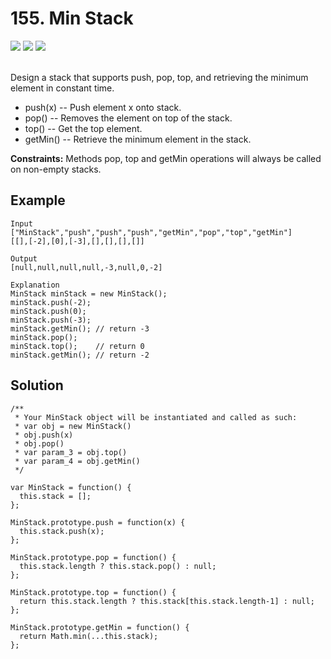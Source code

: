 
# 155. Min Stack

<div style={{ display: "flex", flex-direction: "column" }}>
  <img src="https://img.shields.io/badge/Level-Easy-brightgreen" />
  <img src="https://img.shields.io/badge/Stack-grey" />
  <img src="https://img.shields.io/badge/Design-grey" />
</div>

<br /> Design a stack that supports push, pop, top, and retrieving the minimum element in constant time.

- push(x) -- Push element x onto stack.
- pop() -- Removes the element on top of the stack.
- top() -- Get the top element.
- getMin() -- Retrieve the minimum element in the stack.

<strong>Constraints:</strong> Methods pop, top and getMin operations will always be called on non-empty stacks.

## Example

```
Input
["MinStack","push","push","push","getMin","pop","top","getMin"]
[[],[-2],[0],[-3],[],[],[],[]]

Output
[null,null,null,null,-3,null,0,-2]

Explanation
MinStack minStack = new MinStack();
minStack.push(-2);
minStack.push(0);
minStack.push(-3);
minStack.getMin(); // return -3
minStack.pop();
minStack.top();    // return 0
minStack.getMin(); // return -2
```

## Solution
```
/** 
 * Your MinStack object will be instantiated and called as such:
 * var obj = new MinStack()
 * obj.push(x)
 * obj.pop()
 * var param_3 = obj.top()
 * var param_4 = obj.getMin()
 */

var MinStack = function() {
  this.stack = [];
};

MinStack.prototype.push = function(x) {
  this.stack.push(x);
};

MinStack.prototype.pop = function() {
  this.stack.length ? this.stack.pop() : null;
};

MinStack.prototype.top = function() {
  return this.stack.length ? this.stack[this.stack.length-1] : null;
};

MinStack.prototype.getMin = function() {
  return Math.min(...this.stack);
};
```
